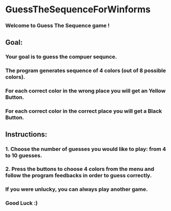 # GuessTheSequenceForWinforms

### Welcome to Guess The Sequence game !
## Goal:
### Your goal is to guess the compuer sequnce.
### The program generates sequence of 4 colors (out of 8 possible colors).
### For each correct color in the wrong place you will get an Yellow Button.
### For each correct color in the correct place you will get a Black Button.

## Instructions: 
### 1. Choose the number of guesses you would like to play: from 4 to 10 guesses.
### 2. Press the buttons to choose 4 colors from the menu and follow the program feedbacks in order to guess correctly.
### If you were unlucky, you can always play another game.

### Good Luck :)
